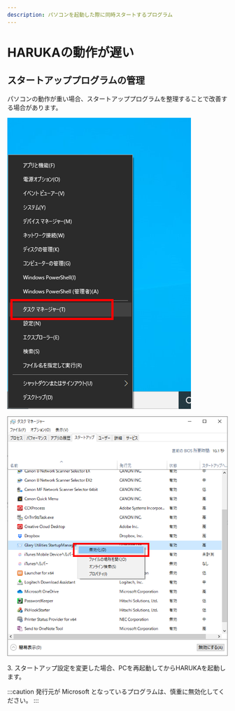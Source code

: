 ```yaml
---
description: パソコンを起動した際に同時スタートするプログラム
---
```


# HARUKAの動作が遅い

## スタートアッププログラムの管理

パソコンの動作が重い場合、スタートアッププログラムを整理することで改善する場合があります。

![1. キーボードの「WINマーク」+「X」を押して「タスクマネージャー」をクリックします。](/assets/20191107_02.png)

![2. スタートアップタブを開き、不要なソフトを右クリックして「無効化」します。](/assets/20191107_01.png)

3\. スタートアップ設定を変更した場合、PCを再起動してからHARUKAを起動します。

:::caution
発行元が Microsoft となっているプログラムは、慎重に無効化してください。
:::



